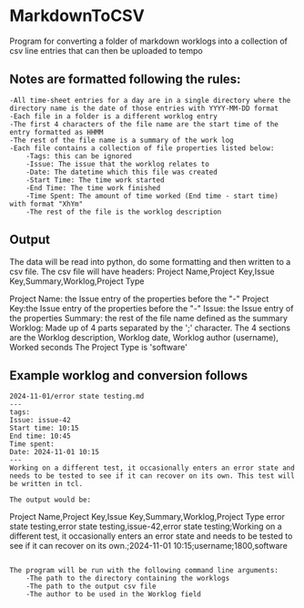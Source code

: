 # MarkdownToCSV
Program for converting a folder of markdown worklogs into a collection of csv line entries that can
 then be uploaded to tempo

## Notes are formatted following the rules: 
    -All time-sheet entries for a day are in a single directory where the directory name is the date of those entries with YYYY-MM-DD format
    -Each file in a folder is a different worklog entry
    -The first 4 characters of the file name are the start time of the entry formatted as HHMM
    -The rest of the file name is a summary of the work log
    -Each file contains a collection of file properties listed below:
        -Tags: this can be ignored
        -Issue: The issue that the worklog relates to 
        -Date: The datetime which this file was created
        -Start Time: The time work started
        -End Time: The time work finished
        -Time Spent: The amount of time worked (End time - start time) with format "XhYm"
        -The rest of the file is the worklog description

## Output
The data will be read into python, do some formatting and then written to a csv file. 
The csv file will have headers: Project Name,Project Key,Issue Key,Summary,Worklog,Project Type

Project Name: the Issue entry of the properties before the "-"
Project Key:the Issue entry of the properties before the "-"
Issue: the Issue entry of the properties
Summary: the rest of the file name defined as the summary
Worklog: Made up of 4 parts separated by the ';' character. 
        The 4 sections are the Worklog description, Worklog date, Worklog author (username), Worked seconds 
The Project Type is 'software'


## Example worklog and conversion follows

```
2024-11-01/error state testing.md
---
tags: 
Issue: issue-42
Start time: 10:15
End time: 10:45
Time spent: 
Date: 2024-11-01 10:15
---
Working on a different test, it occasionally enters an error state and needs to be tested to see if it can recover on its own. This test will be written in tcl.

The output would be:
```
Project Name,Project Key,Issue Key,Summary,Worklog,Project Type
error state testing,error state testing,issue-42,error state testing;Working on a different test, it occasionally enters an error state and needs to be tested to see if it can recover on its own.;2024-11-01 10:15;username;1800,software
```

The program will be run with the following command line arguments:
    -The path to the directory containing the worklogs
    -The path to the output csv file
    -The author to be used in the Worklog field
